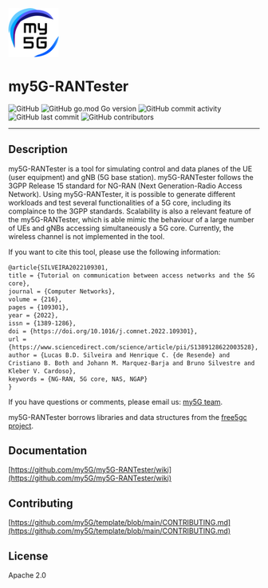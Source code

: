 <img width="20%" src="docs/media/img/my5g-logo.png" alt="my5g-core"/>

# my5G-RANTester

![GitHub](https://img.shields.io/github/license/my5G/my5G-RANTester?color=blue) 
![GitHub go.mod Go version](https://img.shields.io/github/go-mod/go-version/my5G/my5G-RANTester) ![GitHub commit activity](https://img.shields.io/github/commit-activity/y/my5G/my5G-RANTester) 
![GitHub last commit](https://img.shields.io/github/last-commit/my5G/my5G-RANTester)
![GitHub contributors](https://img.shields.io/github/contributors/my5G/my5G-RANTester)

----
## Description

my5G-RANTester is a tool for simulating control and data planes of the UE (user equipment) and gNB (5G base station). my5G-RANTester follows the 3GPP Release 15 standard for NG-RAN (Next Generation-Radio Access Network). Using my5G-RANTester, it is possible to generate different workloads and test several functionalities of a 5G core, including its complaince to the 3GPP standards. Scalability is also a relevant feature of the my5G-RANTester, which is able mimic the behaviour of a large number of UEs and gNBs accessing simultaneously a 5G core. Currently, the wireless channel is not implemented in the tool.

If you want to cite this tool, please use the following information:
```
@article{SILVEIRA2022109301,
title = {Tutorial on communication between access networks and the 5G core},
journal = {Computer Networks},
volume = {216},
pages = {109301},
year = {2022},
issn = {1389-1286},
doi = {https://doi.org/10.1016/j.comnet.2022.109301},
url = {https://www.sciencedirect.com/science/article/pii/S1389128622003528},
author = {Lucas B.D. Silveira and Henrique C. {de Resende} and Cristiano B. Both and Johann M. Marquez-Barja and Bruno Silvestre and Kleber V. Cardoso},
keywords = {NG-RAN, 5G core, NAS, NGAP}
}
```
If you have questions or comments, please email us: [my5G team](mailto:my5G.initiative@gmail.com). 

my5G-RANTester borrows libraries and data structures from the [free5gc project](https://github.com/free5gc/free5gc).


## Documentation

[https://github.com/my5G/my5G-RANTester/wiki](https://github.com/my5G/my5G-RANTester/wiki)

## Contributing

[https://github.com/my5G/template/blob/main/CONTRIBUTING.md](https://github.com/my5G/template/blob/main/CONTRIBUTING.md)

## License

Apache 2.0
